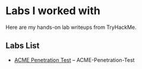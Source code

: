 #  Labs I worked with

Here are my hands-on lab writeups from TryHackMe.

## Labs List
- [ACME Penetration Test](./penetration-test.md) – ACME-Penetration-Test

